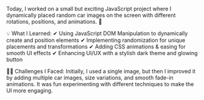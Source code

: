 Today, I worked on a small but exciting JavaScript project where I dynamically placed random car images on the screen with different rotations, positions, and animations. 🚀

💡 What I Learned:
 ✔ Using JavaScript DOM Manipulation to dynamically create and position elements
 ✔ Implementing randomization for unique placements and transformations
 ✔ Adding CSS animations & easing for smooth UI effects
 ✔ Enhancing UI/UX with a stylish dark theme and glowing button

👩‍💻 Challenges I Faced:
 Initially, I used a single image, but then I improved it by adding multiple car images, size variations, and smooth fade-in animations. It was fun experimenting with different techniques to make the UI more engaging.
